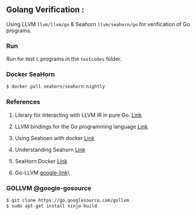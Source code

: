 ## Golang Verification : 

Using LLVM ```llvm/llvm/go``` & Seahorn ```llvm/seahorn/go``` for verification of Go programs. 

### Run

Run for test ```C``` programs in the ```testcodes``` folder. 

### Docker SeaHorn

```bash
$ docker pull seahorn/seahorn:nightly
```

### References 

1. Library for interacting with LLVM IR in pure Go. [Link](https://github.com/llir/llvm)

2. LLVM bindings for the Go programming language [Link](http://llvm.org)

3. Using Seahoen with docker [Link](http://seahorn.github.io/seahorn/install/docker/2018/02/24/seahorn-with-docker.html)

4. Understanding Seahorn [Link](http://seahorn.github.io/seahorn/usage/memory%20safety/2017/05/20/seahorn-tutorial.html)

5. SeaHorn Docker [Link](https://hub.docker.com/r/seahorn/seahorn/tags)

6. Go-LLVM [google-link](https://go.googlesource.com/gollvm/)\

### GOLLVM @google-gosource

```bash
$ git clone https://go.googlesource.com/gollvm
$ sudo apt-get install ninja-build
```
